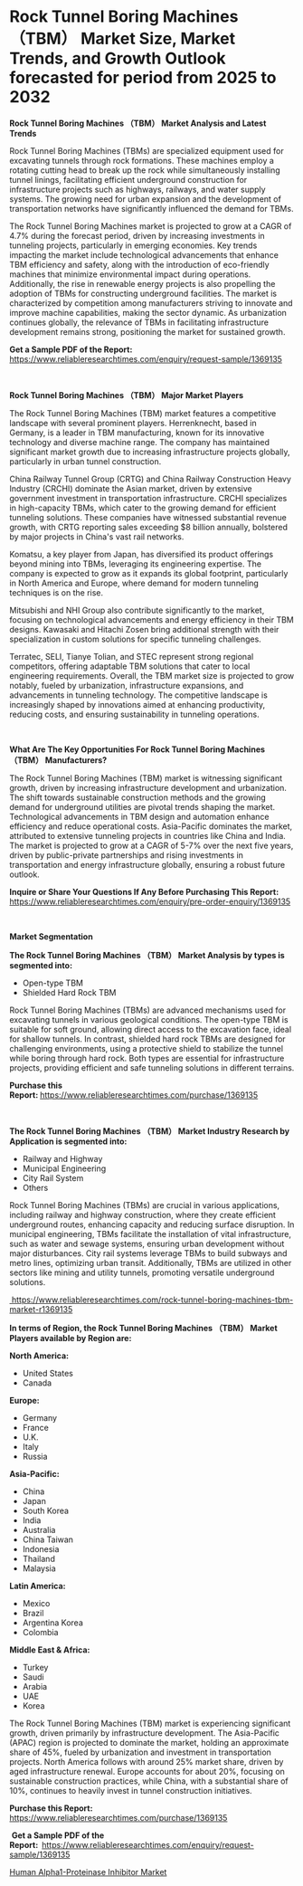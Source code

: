 <p><h1>Rock Tunnel Boring Machines （TBM） Market Size, Market Trends, and Growth Outlook forecasted for period from 2025 to 2032</h1></p><p><strong>Rock Tunnel Boring Machines （TBM） Market Analysis and Latest Trends</strong></p>
<p><p>Rock Tunnel Boring Machines (TBMs) are specialized equipment used for excavating tunnels through rock formations. These machines employ a rotating cutting head to break up the rock while simultaneously installing tunnel linings, facilitating efficient underground construction for infrastructure projects such as highways, railways, and water supply systems. The growing need for urban expansion and the development of transportation networks have significantly influenced the demand for TBMs.</p><p>The Rock Tunnel Boring Machines market is projected to grow at a CAGR of 4.7% during the forecast period, driven by increasing investments in tunneling projects, particularly in emerging economies. Key trends impacting the market include technological advancements that enhance TBM efficiency and safety, along with the introduction of eco-friendly machines that minimize environmental impact during operations. Additionally, the rise in renewable energy projects is also propelling the adoption of TBMs for constructing underground facilities. The market is characterized by competition among manufacturers striving to innovate and improve machine capabilities, making the sector dynamic. As urbanization continues globally, the relevance of TBMs in facilitating infrastructure development remains strong, positioning the market for sustained growth.</p></p>
<p><strong>Get a Sample PDF of the Report:&nbsp;</strong> <a href="https://www.reliableresearchtimes.com/enquiry/request-sample/1369135?utm_campaign=2931&utm_medium=2&utm_source=Github&utm_content=ia&utm_term=24032025&utm_id=rock-tunnel-boring-machines-tbm">https://www.reliableresearchtimes.com/enquiry/request-sample/1369135</a></p>
<p>&nbsp;</p>
<p><strong>Rock Tunnel Boring Machines （TBM） Major Market Players</strong></p>
<p><p>The Rock Tunnel Boring Machines (TBM) market features a competitive landscape with several prominent players. Herrenknecht, based in Germany, is a leader in TBM manufacturing, known for its innovative technology and diverse machine range. The company has maintained significant market growth due to increasing infrastructure projects globally, particularly in urban tunnel construction. </p><p>China Railway Tunnel Group (CRTG) and China Railway Construction Heavy Industry (CRCHI) dominate the Asian market, driven by extensive government investment in transportation infrastructure. CRCHI specializes in high-capacity TBMs, which cater to the growing demand for efficient tunneling solutions. These companies have witnessed substantial revenue growth, with CRTG reporting sales exceeding $8 billion annually, bolstered by major projects in China's vast rail networks.</p><p>Komatsu, a key player from Japan, has diversified its product offerings beyond mining into TBMs, leveraging its engineering expertise. The company is expected to grow as it expands its global footprint, particularly in North America and Europe, where demand for modern tunneling techniques is on the rise. </p><p>Mitsubishi and NHI Group also contribute significantly to the market, focusing on technological advancements and energy efficiency in their TBM designs. Kawasaki and Hitachi Zosen bring additional strength with their specialization in custom solutions for specific tunneling challenges. </p><p>Terratec, SELI, Tianye Tolian, and STEC represent strong regional competitors, offering adaptable TBM solutions that cater to local engineering requirements. Overall, the TBM market size is projected to grow notably, fueled by urbanization, infrastructure expansions, and advancements in tunneling technology. The competitive landscape is increasingly shaped by innovations aimed at enhancing productivity, reducing costs, and ensuring sustainability in tunneling operations.</p></p>
<p>&nbsp;</p>
<p><strong>What Are The Key Opportunities For Rock Tunnel Boring Machines （TBM） Manufacturers?</strong></p>
<p><p>The Rock Tunnel Boring Machines (TBM) market is witnessing significant growth, driven by increasing infrastructure development and urbanization. The shift towards sustainable construction methods and the growing demand for underground utilities are pivotal trends shaping the market. Technological advancements in TBM design and automation enhance efficiency and reduce operational costs. Asia-Pacific dominates the market, attributed to extensive tunneling projects in countries like China and India. The market is projected to grow at a CAGR of 5-7% over the next five years, driven by public-private partnerships and rising investments in transportation and energy infrastructure globally, ensuring a robust future outlook.</p></p>
<p><strong>Inquire or Share Your Questions If Any Before Purchasing This Report:</strong> <a href="https://www.reliableresearchtimes.com/enquiry/pre-order-enquiry/1369135?utm_campaign=2931&utm_medium=2&utm_source=Github&utm_content=ia&utm_term=24032025&utm_id=rock-tunnel-boring-machines-tbm">https://www.reliableresearchtimes.com/enquiry/pre-order-enquiry/1369135</a></p>
<p>&nbsp;</p>
<p><strong>Market Segmentation</strong></p>
<p><strong>The Rock Tunnel Boring Machines （TBM） Market Analysis by types is segmented into:</strong></p>
<p><ul><li>Open-type TBM</li><li>Shielded Hard Rock TBM</li></ul></p>
<p><p>Rock Tunnel Boring Machines (TBMs) are advanced mechanisms used for excavating tunnels in various geological conditions. The open-type TBM is suitable for soft ground, allowing direct access to the excavation face, ideal for shallow tunnels. In contrast, shielded hard rock TBMs are designed for challenging environments, using a protective shield to stabilize the tunnel while boring through hard rock. Both types are essential for infrastructure projects, providing efficient and safe tunneling solutions in different terrains.</p></p>
<p><strong>Purchase this Report:&nbsp;</strong><a href="https://www.reliableresearchtimes.com/purchase/1369135?utm_campaign=2931&utm_medium=2&utm_source=Github&utm_content=ia&utm_term=24032025&utm_id=rock-tunnel-boring-machines-tbm">https://www.reliableresearchtimes.com/purchase/1369135</a></p>
<p>&nbsp;</p>
<p><strong>The Rock Tunnel Boring Machines （TBM） Market Industry Research by Application is segmented into:</strong></p>
<p><ul><li>Railway and Highway</li><li>Municipal Engineering</li><li>City Rail System</li><li>Others</li></ul></p>
<p><p>Rock Tunnel Boring Machines (TBMs) are crucial in various applications, including railway and highway construction, where they create efficient underground routes, enhancing capacity and reducing surface disruption. In municipal engineering, TBMs facilitate the installation of vital infrastructure, such as water and sewage systems, ensuring urban development without major disturbances. City rail systems leverage TBMs to build subways and metro lines, optimizing urban transit. Additionally, TBMs are utilized in other sectors like mining and utility tunnels, promoting versatile underground solutions.</p></p>
<p><a href="https://www.reliableresearchtimes.com/rock-tunnel-boring-machines-tbm-market-r1369135?utm_campaign=2931&utm_medium=2&utm_source=Github&utm_content=ia&utm_term=24032025&utm_id=rock-tunnel-boring-machines-tbm">&nbsp;https://www.reliableresearchtimes.com/rock-tunnel-boring-machines-tbm-market-r1369135</a></p>
<p><strong>In terms of Region, the Rock Tunnel Boring Machines （TBM） Market Players available by Region are:</strong></p>
<p>
    <p> <strong> North America: </strong>
        <ul>
            <li>United States</li>
            <li>Canada</li>
        </ul>
        </p> 
    <p> <strong> Europe: </strong>
        <ul>
            <li>Germany</li>
            <li>France</li>
            <li>U.K.</li>
            <li>Italy</li>
            <li>Russia</li>
        </ul>
        </p> 
    <p> <strong> Asia-Pacific: </strong>
        <ul>
            <li>China</li>
            <li>Japan</li>
            <li>South Korea</li>
            <li>India</li>
            <li>Australia</li>
            <li>China Taiwan</li>
            <li>Indonesia</li>
            <li>Thailand</li>
            <li>Malaysia</li>
        </ul>
        </p> 
    <p> <strong> Latin America: </strong>
        <ul>
            <li>Mexico</li>
            <li>Brazil</li>
            <li>Argentina Korea</li>
            <li>Colombia</li>
        </ul>
        </p> 
    <p> <strong> Middle East & Africa: </strong>
        <ul>
            <li>Turkey</li>
            <li>Saudi</li>
            <li>Arabia</li>
            <li>UAE</li>
            <li>Korea</li>
        </ul>
    </p>
    </p>
<p><p>The Rock Tunnel Boring Machines (TBM) market is experiencing significant growth, driven primarily by infrastructure development. The Asia-Pacific (APAC) region is projected to dominate the market, holding an approximate share of 45%, fueled by urbanization and investment in transportation projects. North America follows with around 25% market share, driven by aged infrastructure renewal. Europe accounts for about 20%, focusing on sustainable construction practices, while China, with a substantial share of 10%, continues to heavily invest in tunnel construction initiatives.</p></p>
<p><strong>Purchase this Report: </strong><a href="https://www.reliableresearchtimes.com/purchase/1369135?utm_campaign=2931&utm_medium=2&utm_source=Github&utm_content=ia&utm_term=24032025&utm_id=rock-tunnel-boring-machines-tbm">https://www.reliableresearchtimes.com/purchase/1369135</a></p>
<p>&nbsp;<strong>Get a Sample PDF of the Report:&nbsp;&nbsp;</strong><a href="https://www.reliableresearchtimes.com/enquiry/request-sample/1369135?utm_campaign=2931&utm_medium=2&utm_source=Github&utm_content=ia&utm_term=24032025&utm_id=rock-tunnel-boring-machines-tbm">https://www.reliableresearchtimes.com/enquiry/request-sample/1369135</a></p>
<p><strong></strong></p>
<p><p><a href="https://github.com/dailyspunj47/Market-Research-Report-List-1/blob/main/human-alpha1-proteinase-inhibitor-market.md?utm_campaign=2931&utm_medium=2&utm_source=Github&utm_content=ia&utm_term=24032025&utm_id=rock-tunnel-boring-machines-tbm">Human Alpha1-Proteinase Inhibitor Market</a></p></p>